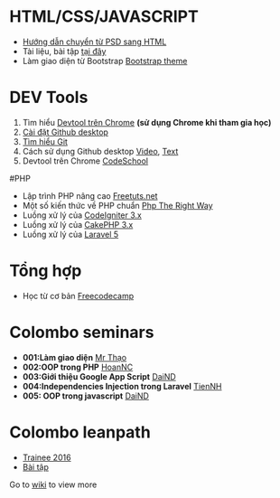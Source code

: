 # HTML/CSS/JAVASCRIPT

+ [Hướng dẫn chuyển từ PSD sang HTML](https://www.izwebz.com/search/?q=PSD+sang+HTML&cx=014821440840817908112%3Atm2aqsqxgka&cof=FORID%3A10&ie=UTF-8&filter=0&siteurl=)
+ Tài liệu, bài tập [tại đây](https://github.com/colombo-trainee/help/tree/master/Web%20Frontend)
+ Làm giao diện từ Bootstrap [Bootstrap theme](https://github.com/colombo-trainee/help/blob/master/articles/customize_bootstrap.md)

# DEV Tools

1. Tìm hiểu [Devtool trên Chrome](https://www.codeschool.com/courses/discover-devtools) **(sử dụng Chrome khi tham gia học)**
2. [Cài đặt Github desktop](https://desktop.github.com)
3. [Tìm hiểu Git](https://git-scm.com/book/vi/v1/Bắt-Đầu-Cơ-Bản-về-Git)
4. Cách sử dụng Github desktop [Video](https://www.youtube.com/watch?v=bdqnubR3P1Y), [Text](http://o7planning.org/web/fe/default/vi/document/70398/huong-dan-su-dung-github-voi-github-desktop)
5. Devtool trên Chrome [CodeSchool](https://www.codeschool.com/courses/discover-devtools)

#PHP

+ Lập trình PHP nâng cao [Freetuts.net](http://freetuts.net/hoc-php/hoc-lap-trinh-php-nang-cao)
+ Một số kiến thức về PHP chuẩn [Php The Right Way](http://www.phptherightway.com)
+ Luồng xử lý của [CodeIgniter 3.x](http://www.codeigniter.com/user_guide/overview/appflow.html#application-flow-chart)
+ Luồng xử lý của [CakePHP 3.x](http://book.cakephp.org/3.0/en/intro.html#cakephp-request-cycle)
+ Luồng xử lý của [Laravel 5](http://laravel-recipes.com/recipes/52/understanding-the-request-lifecycle)

# Tổng hợp

+ Học từ cơ bản [Freecodecamp](http://www.freecodecamp.com)

# Colombo seminars

+ **001:Làm giao diện** [Mr Thạo](seminars/001-lam-giao-dien.md)
+ **002:OOP trong PHP** [HoanNC](seminars/002-OOP-trong-PHP.md)
+ **003:Giới thiệu Google App Script** [DaiND](seminars/003-daind_google_app_script.md)
+ **004:Independencies Injection trong Laravel** [TienNH](seminars/004-tiennh_dependencies_injection.md)
+ **005: OOP trong javascript** [DaiND](seminars/005-oop-javascript.md)

# Colombo leanpath

+ [Trainee 2016](training-2016.md)
+ [Bài tập](https://github.com/colombo-trainee?utf8=✓&query=trainee)

Go to [wiki](https://github.com/colombo-trainee/help/wiki) to view more

